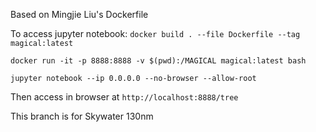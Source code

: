 Based on Mingjie Liu's Dockerfile

To access jupyter notebook:
`` docker build . --file Dockerfile --tag magical:latest ``

``docker run -it -p 8888:8888 -v $(pwd):/MAGICAL magical:latest bash``

``jupyter notebook --ip 0.0.0.0 --no-browser --allow-root``

Then access in browser at `http://localhost:8888/tree`


This branch is for Skywater 130nm
